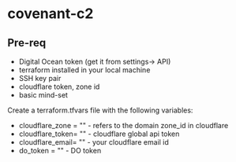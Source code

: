 # covenant-c2

## Pre-req

* Digital Ocean token (get it from settings-> API)
* terraform installed in your local machine
* SSH key pair 
* cloudflare token, zone id
* basic mind-set

Create a terraform.tfvars file with the following variables:
* cloudflare_zone = "" - refers to the domain zone_id in cloudflare
* cloudflare_token= "" - cloudflare global api token
* cloudflare_email= "" - your cloudflare email id
* do_token = "" - DO token
